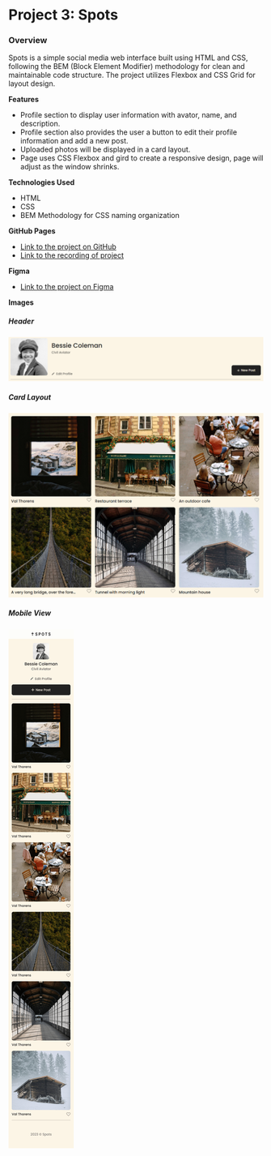 # Project 3: Spots

### Overview

Spots is a simple social media web interface built using HTML and CSS, following the BEM (Block Element Modifier) methodology for clean and maintainable code structure. The project utilizes Flexbox and CSS Grid for layout design.

**Features**

- Profile section to display user information with avator, name, and description.
- Profile section also provides the user a button to edit their profile information and add a new post.
- Uploaded photos will be displayed in a card layout.
- Page uses CSS Flexbox and gird to create a responsive design, page will adjust as the window shrinks.

**Technologies Used**

- HTML
- CSS
- BEM Methodology for CSS naming organization

**GitHub Pages**

- [Link to the project on GitHub](https://justinpot92.github.io/se_project_spots/)
- [Link to the recording of project](https://www.loom.com/share/e76d3dd6aa5145a9aa3e0edc63910dc5)

**Figma**

- [Link to the project on Figma](https://www.figma.com/file/BBNm2bC3lj8QQMHlnqRsga/Sprint-3-Project-%E2%80%94-Spots?type=design&node-id=2%3A60&mode=design&t=afgNFybdorZO6cQo-1)

**Images**

##### Header

![Profile](./images/Header.png)

##### Card Layout

![Cards](./images/Cards.png)

##### Mobile View

![Mobile](./images/Spots%20App%20Mobile%20Version.png)
